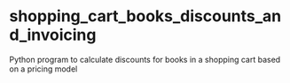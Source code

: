 # shopping_cart_books_discounts_and_invoicing
Python program to calculate discounts for books in a shopping cart based on a pricing model

